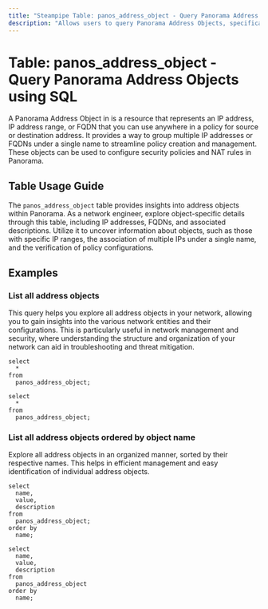 ```yaml
---
title: "Steampipe Table: panos_address_object - Query Panorama Address Objects using SQL"
description: "Allows users to query Panorama Address Objects, specifically the details of each address object, providing insights into network configurations."
---
```


# Table: panos_address_object - Query Panorama Address Objects using SQL

A Panorama Address Object in is a resource that represents an IP address, IP address range, or FQDN that you can use anywhere in a policy for source or destination address. It provides a way to group multiple IP addresses or FQDNs under a single name to streamline policy creation and management. These objects can be used to configure security policies and NAT rules in Panorama.

## Table Usage Guide

The `panos_address_object` table provides insights into address objects within Panorama. As a network engineer, explore object-specific details through this table, including IP addresses, FQDNs, and associated descriptions. Utilize it to uncover information about objects, such as those with specific IP ranges, the association of multiple IPs under a single name, and the verification of policy configurations.

## Examples

### List all address objects
This query helps you explore all address objects in your network, allowing you to gain insights into the various network entities and their configurations. This is particularly useful in network management and security, where understanding the structure and organization of your network can aid in troubleshooting and threat mitigation.

```sql+postgres
select
  *
from
  panos_address_object;
```

```sql+sqlite
select
  *
from
  panos_address_object;
```

### List all address objects ordered by object name
Explore all address objects in an organized manner, sorted by their respective names. This helps in efficient management and easy identification of individual address objects.

```sql+postgres
select
  name,
  value,
  description
from
  panos_address_object;
order by
  name;
```

```sql+sqlite
select
  name,
  value,
  description
from
  panos_address_object
order by
  name;
```